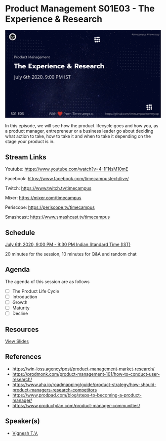 # Product Management S01E03 - The Experience & Research

[![alt text](PM-S01E03.png "Watch/Subscribe to the video")](https://www.youtube.com/watch?v=4-1FNsM10mE)

In this episode, we will see how the product lifecycle goes and how you, as a product manager, entrepreneur or a business leader go about deciding what action to take, how to take it and when to take it depending on the stage your product is in.

## Stream Links

Youtube: https://www.youtube.com/watch?v=4-1FNsM10mE

Facebook: https://www.facebook.com/timecampustech/live/

Twitch: https://www.twitch.tv/timecampus

Mixer: https://mixer.com/timecampus

Periscope: https://periscope.tv/timecampus

Smashcast: https://www.smashcast.tv/timecampus

## Schedule

[July 6th 2020, 9:00 PM - 9:30 PM Indian Standard Time (IST)](https://calendar.google.com/event?action=TEMPLATE&tmeid=MG5hYzFlamhkMjRhNW9xY2d0c2cwcm43NTZfMjAyMDA3MDZUMTUzMDAwWiB0aW1lY2FtcHVzLmNvbV8zaHE0cHRrczBsZTJybmQwajAxbzYwMTRhZ0Bn&tmsrc=timecampus.com_3hq4ptks0le2rnd0j01o6014ag%40group.calendar.google.com)

20 minutes for the session, 10 minutes for Q&A and random chat

## Agenda

The agenda of this session are as follows

- [ ] The Product Life Cycle
- [ ] Introduction
- [ ] Growth
- [ ] Maturity
- [ ] Decline

## Resources

[View Slides](https://docs.google.com/presentation/d/11sLcrDMZB6L_mHU-nY1k8HiOwfqVpyFeXD_k5sNIZAQ/edit?usp=sharing)

## References

- https://win-loss.agency/post/product-management-market-research/
- https://prodmonk.com/product-management-101/how-to-conduct-user-research/
- https://www.aha.io/roadmapping/guide/product-strategy/how-should-product-managers-research-competitors
- https://www.prodpad.com/blog/steps-to-becoming-a-product-manager/
- https://www.productplan.com/product-manager-communities/

## Speaker(s)

- [Vignesh T.V.](http://tvvignesh.com/)